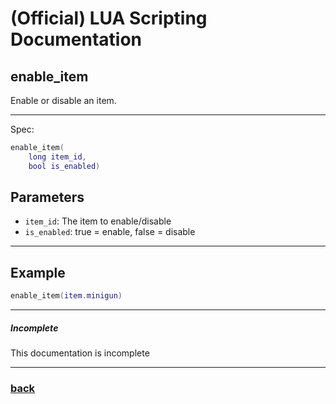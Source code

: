
# (Official) LUA Scripting Documentation

## enable_item

Enable or disable an item.

___

Spec:

```lua
enable_item(
	long item_id,
	bool is_enabled)
```

## Parameters

- `item_id`: The item to enable/disable
- `is_enabled`: true = enable, false = disable

___

## Example

```lua
enable_item(item.minigun)
```

___

##### Incomplete

This documentation is incomplete

___

### [back](../items)
